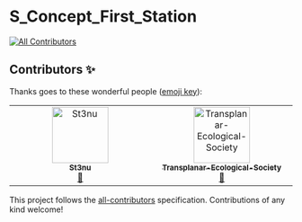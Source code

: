 # S_Concept_First_Station
<!-- ALL-CONTRIBUTORS-BADGE:START - Do not remove or modify this section -->
[![All Contributors](https://img.shields.io/badge/all_contributors-2-orange.svg?style=flat-square)](#contributors-)
<!-- ALL-CONTRIBUTORS-BADGE:END -->
## Contributors ✨

Thanks goes to these wonderful people ([emoji key](https://allcontributors.org/docs/en/emoji-key)):

<!-- ALL-CONTRIBUTORS-LIST:START - Do not remove or modify this section -->
<!-- prettier-ignore-start -->
<!-- markdownlint-disable -->
<table>
  <tbody>
    <tr>
      <td align="center" valign="top" width="14.28%"><a href="https://github.com/St3nu"><img src="https://avatars.githubusercontent.com/u/61994053?v=4?s=100" width="100px;" alt="St3nu"/><br /><sub><b>St3nu</b></sub></a><br /><a href="#design-St3nu" title="Design">🎨</a></td>
      <td align="center" valign="top" width="14.28%"><a href="https://github.com/Transplanar-Ecological-Society"><img src="https://avatars.githubusercontent.com/u/190429973?v=4?s=100" width="100px;" alt="Transplanar-Ecological-Society"/><br /><sub><b>Transplanar-Ecological-Society</b></sub></a><br /><a href="#design-Transplanar-Ecological-Society" title="Design">🎨</a></td>
    </tr>
  </tbody>
</table>

<!-- markdownlint-restore -->
<!-- prettier-ignore-end -->

<!-- ALL-CONTRIBUTORS-LIST:END -->

This project follows the [all-contributors](https://github.com/all-contributors/all-contributors) specification. Contributions of any kind welcome!
